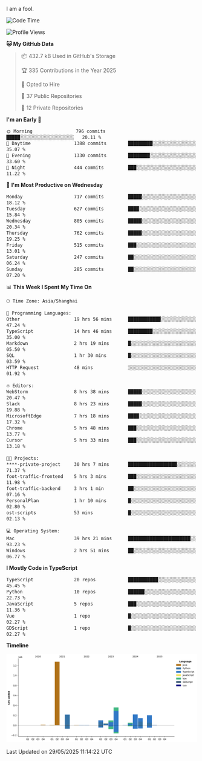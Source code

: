 I am a fool.

<!--START_SECTION:waka-->
![Code Time](http://img.shields.io/badge/Code%20Time-3%2C094%20hrs%2034%20mins-blue)

![Profile Views](http://img.shields.io/badge/Profile%20Views-4-blue)

**🐱 My GitHub Data** 

> 📦 432.7 kB Used in GitHub's Storage 
 > 
> 🏆 335 Contributions in the Year 2025
 > 
> 💼 Opted to Hire
 > 
> 📜 37 Public Repositories 
 > 
> 🔑 12 Private Repositories 
 > 
**I'm an Early 🐤** 

```text
🌞 Morning                796 commits         █████░░░░░░░░░░░░░░░░░░░░   20.11 % 
🌆 Daytime                1388 commits        █████████░░░░░░░░░░░░░░░░   35.07 % 
🌃 Evening                1330 commits        ████████░░░░░░░░░░░░░░░░░   33.60 % 
🌙 Night                  444 commits         ███░░░░░░░░░░░░░░░░░░░░░░   11.22 % 
```
📅 **I'm Most Productive on Wednesday** 

```text
Monday                   717 commits         █████░░░░░░░░░░░░░░░░░░░░   18.12 % 
Tuesday                  627 commits         ████░░░░░░░░░░░░░░░░░░░░░   15.84 % 
Wednesday                805 commits         █████░░░░░░░░░░░░░░░░░░░░   20.34 % 
Thursday                 762 commits         █████░░░░░░░░░░░░░░░░░░░░   19.25 % 
Friday                   515 commits         ███░░░░░░░░░░░░░░░░░░░░░░   13.01 % 
Saturday                 247 commits         ██░░░░░░░░░░░░░░░░░░░░░░░   06.24 % 
Sunday                   285 commits         ██░░░░░░░░░░░░░░░░░░░░░░░   07.20 % 
```


📊 **This Week I Spent My Time On** 

```text
🕑︎ Time Zone: Asia/Shanghai

💬 Programming Languages: 
Other                    19 hrs 56 mins      ████████████░░░░░░░░░░░░░   47.24 % 
TypeScript               14 hrs 46 mins      █████████░░░░░░░░░░░░░░░░   35.00 % 
Markdown                 2 hrs 19 mins       █░░░░░░░░░░░░░░░░░░░░░░░░   05.50 % 
SQL                      1 hr 30 mins        █░░░░░░░░░░░░░░░░░░░░░░░░   03.59 % 
HTTP Request             48 mins             ░░░░░░░░░░░░░░░░░░░░░░░░░   01.92 % 

🔥 Editors: 
WebStorm                 8 hrs 38 mins       █████░░░░░░░░░░░░░░░░░░░░   20.47 % 
Slack                    8 hrs 23 mins       █████░░░░░░░░░░░░░░░░░░░░   19.88 % 
MicrosoftEdge            7 hrs 18 mins       ████░░░░░░░░░░░░░░░░░░░░░   17.32 % 
Chrome                   5 hrs 48 mins       ███░░░░░░░░░░░░░░░░░░░░░░   13.77 % 
Cursor                   5 hrs 33 mins       ███░░░░░░░░░░░░░░░░░░░░░░   13.18 % 

🐱‍💻 Projects: 
****-private-project     30 hrs 7 mins       ██████████████████░░░░░░░   71.37 % 
foot-traffic-frontend    5 hrs 3 mins        ███░░░░░░░░░░░░░░░░░░░░░░   11.98 % 
foot-traffic-backend     3 hrs 1 min         ██░░░░░░░░░░░░░░░░░░░░░░░   07.16 % 
PersonalPlan             1 hr 10 mins        █░░░░░░░░░░░░░░░░░░░░░░░░   02.80 % 
ost-scripts              53 mins             █░░░░░░░░░░░░░░░░░░░░░░░░   02.13 % 

💻 Operating System: 
Mac                      39 hrs 21 mins      ███████████████████████░░   93.23 % 
Windows                  2 hrs 51 mins       ██░░░░░░░░░░░░░░░░░░░░░░░   06.77 % 
```

**I Mostly Code in TypeScript** 

```text
TypeScript               20 repos            ███████████░░░░░░░░░░░░░░   45.45 % 
Python                   10 repos            ██████░░░░░░░░░░░░░░░░░░░   22.73 % 
JavaScript               5 repos             ███░░░░░░░░░░░░░░░░░░░░░░   11.36 % 
Vue                      1 repo              █░░░░░░░░░░░░░░░░░░░░░░░░   02.27 % 
GDScript                 1 repo              █░░░░░░░░░░░░░░░░░░░░░░░░   02.27 % 
```



**Timeline**

![Lines of Code chart](https://raw.githubusercontent.com/VeejaLiu/VeejaLiu/master/assets/bar_graph.png)


 Last Updated on 29/05/2025 11:14:22 UTC
<!--END_SECTION:waka-->

